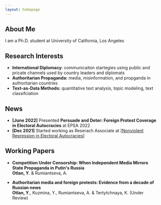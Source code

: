 ```yaml
---
layout: homepage
---
```


## About Me

I am a Ph.D. student at University of California, Los Angeles

## Research Interests

- **International Diplomacy**: communicaiton startegies using public and pricate channels used by country leaders and diplomats
- **Authoritarian Propaganda:** media, misinformation, and propganda in authoritarian countries  
- **Text-as-Data Methods:** quantitative text analysis, topic modeling, text classifciation

## News

- **[June 2022]** Presented **Persuade and Deter: Foreign Protest Coverage in Electoral
Autocracies** at EPSA 2022
- **[Dec 2021]** Started working as Reserach Associate at [[Nonviolent Repression in Electoral Autocracies](https://www.nonviolent-repression.co.uk/)]


## Working Papers

- **Competition Under Censorship: When Independent Media Mirrors State Propaganda in Putin's Russia** 
  <br>
  **Otlan, Y.** & Rumiantseva, A.
  <br>
  
- **Authoritarian media and foreign protests: Evidence from a decade of Russian news** 
  <br>
  **Otlan, Y.**, Kuzmina, Y., Rumiantseva, A. & Tertytchnaya, K. (Under Review)
  <br>


<!---{% include_relative _includes/publications.md %}--->

<!---{% include_relative _includes/services.md %}--->
